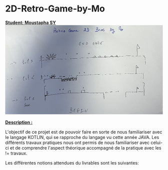 # 2D-Retro-Game-by-Mo

<b> <U> Student: Moustapha SY </U> </b>
![](pictures/draft.jpg)

<b>  <U> Description : </U> </b>

L'objectif de ce projet est de pouvoir faire en sorte de nous familiariser avec le langage KOTLIN, qui se rapproche du langage vu cette année JAVA. Les différents travaux pratiques nous ont permis de nous familiariser avec celui-ci et de comprendre l'aspect théorique accompagné de la pratique avec les != travaux.

Les différentes notions attendues du livrables sont les suivantes:
